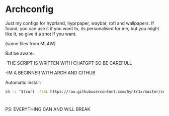 # Archconfig
Just my configs for hyprland, hyprpaper, waybar, rofi and wallpapers. If found, you can use it if you want to, its personalised for me, but you might like it, so give it a shot if you want.

(some files from ML4W)

But be aware:

-THE SCRIPT IS WRITTEN WITH CHATGPT SO BE CAREFULL 

-IM A BEGINNER WITH ARCH AND GITHUB

Automatic install:
```sh
sh -c "$(curl -fsSL https://raw.githubusercontent.com/Syntr1x/master/setup.sh)"
```


#
PS: EVERYTHING CAN AND WILL BREAK
